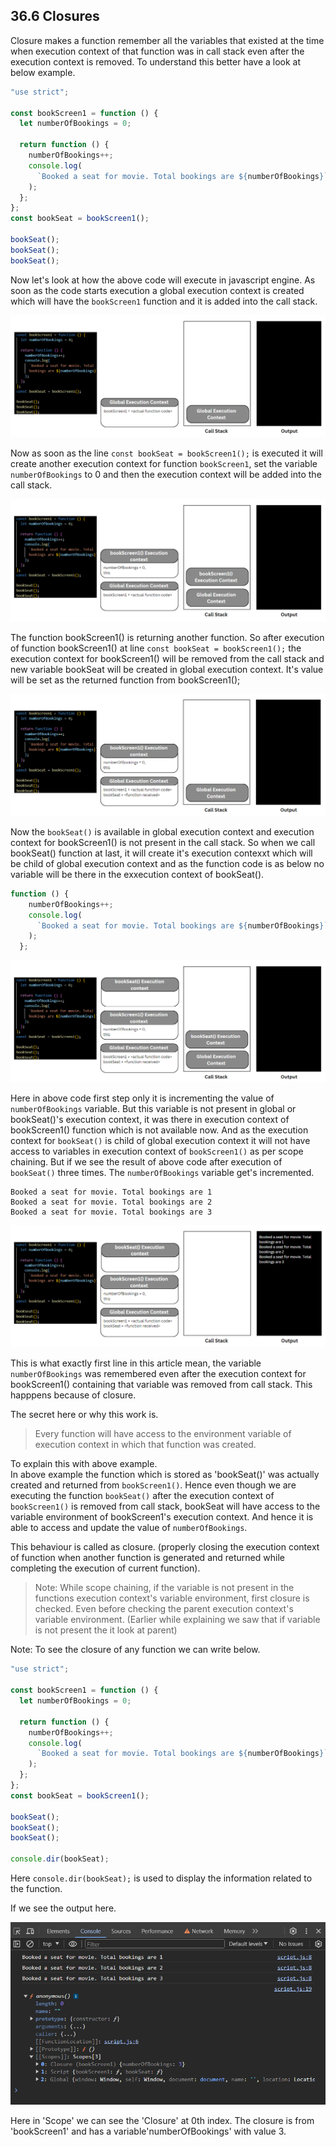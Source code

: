 ## 36.6 Closures

Closure makes a function remember all the variables that existed at the time when execution context of that function was in call stack even after the execution context is removed. To understand this better have a look at below example.

```javascript
"use strict";

const bookScreen1 = function () {
  let numberOfBookings = 0;

  return function () {
    numberOfBookings++;
    console.log(
      `Booked a seat for movie. Total bookings are ${numberOfBookings}`
    );
  };
};
const bookSeat = bookScreen1();

bookSeat();
bookSeat();
bookSeat();
```

Now let's look at how the above code will execute in javascript engine.
As soon as the code starts execution a global execution context is created which will have the `bookScreen1` function and it is added into the call stack.

![Execution flow - 1 (36-Deep dive into functions/36.6-Closures/images/Code_Execution_1.png)](https://github.com/Akhil-Selukar/Complete-JavaScript-Notes/blob/master/36-Deep%20dive%20into%20functions/36.6-Closures/images/Code_Execution_1.png)

Now as soon as the line `const bookSeat = bookScreen1();` is executed it will create another execution context for function `bookScreen1`, set the variable `numberOfBookings` to 0 and then the execution context will be added into the call stack.

![Execution flow - 2 (36-Deep dive into functions/36.6-Closures/images/Code_Execution_2.png)](https://github.com/Akhil-Selukar/Complete-JavaScript-Notes/blob/master/36-Deep%20dive%20into%20functions/36.6-Closures/images/Code_Execution_2.png)

The function bookScreen1() is returning another function. So after execution of function bookScreen1() at line `const bookSeat = bookScreen1();` the execution context for bookScreen1() will be removed from the call stack and new variable bookSeat will be created in global execution context. It's value will be set as the returned function from bookScreen1();

![Execution flow - 3 (36-Deep dive into functions/36.6-Closures/images/Code_Execution_3.png)](https://github.com/Akhil-Selukar/Complete-JavaScript-Notes/blob/master/36-Deep%20dive%20into%20functions/36.6-Closures/images/Code_Execution_3.png)

Now the `bookSeat()` is available in global execution context and execution context for bookScreen1() is not present in the call stack. So when we call bookSeat() function at last, it will create it's execution contexxt which will be child of global execution context and as the function code is as below no variable will be there in the exxecution context of bookSeat().

```javascript
function () {
    numberOfBookings++;
    console.log(
      `Booked a seat for movie. Total bookings are ${numberOfBookings}`
    );
  };
```

![Execution flow - 4 (36-Deep dive into functions/36.6-Closures/images/Code_Execution_4.png)](https://github.com/Akhil-Selukar/Complete-JavaScript-Notes/blob/master/36-Deep%20dive%20into%20functions/36.6-Closures/images/Code_Execution_4.png)

Here in above code first step only it is incrementing the value of `numberOfBookings` variable. But this variable is not present in global or bookSeat()'s execution context, it was there in execution context of bookScreen1() function which is not available now. And as the execution context for `bookSeat()` is child of global execution context it will not have access to variables in execution context of `bookScreen1()` as per scope chaining. But if we see the result of above code after execution of `bookSeat()` three times. The `numberOfBookings` variable get's incremented.

```
Booked a seat for movie. Total bookings are 1
Booked a seat for movie. Total bookings are 2
Booked a seat for movie. Total bookings are 3
```

![Execution flow - 5 (36-Deep dive into functions/36.6-Closures/images/Code_Execution_5.png)](https://github.com/Akhil-Selukar/Complete-JavaScript-Notes/blob/master/36-Deep%20dive%20into%20functions/36.6-Closures/images/Code_Execution_5.png)

This is what exactly first line in this article mean, the variable `numberOfBookings` was remembered even after the execution context for bookScreen1() containing that variable was removed from call stack. This happpens because of closure.

The secret here or why this work is.

> Every function will have access to the environment variable of execution context in which that function was created.

To explain this with above example. <br>
In above example the function which is stored as 'bookSeat()' was actually created and returned from `bookScreen1()`. Hence even though we are executing the function `bookSeat()` after the execution context of `bookScreen1()` is removed from call stack, bookSeat will have access to the variable environment of bookScreen1's execution context. And hence it is able to access and update the value of `numberOfBookings`.

This behaviour is called as closure. (properly closing the execution context of function when another function is generated and returned while completing the execution of current function).

> Note: While scope chaining, if the variable is not present in the functions execution context's variable environment, first closure is checked. Even before checking the parent execution context's variable environment. (Earlier while explaining we saw that if variable is not present the it look at parent)

Note: To see the closure of any function we can write below.

```javascript
"use strict";

const bookScreen1 = function () {
  let numberOfBookings = 0;

  return function () {
    numberOfBookings++;
    console.log(
      `Booked a seat for movie. Total bookings are ${numberOfBookings}`
    );
  };
};
const bookSeat = bookScreen1();

bookSeat();
bookSeat();
bookSeat();

console.dir(bookSeat);
```

Here `console.dir(bookSeat);` is used to display the information related to the function.

If we see the output here.

![Closure output (36-Deep dive into functions/36.6-Closures/images/Output_1.png)](https://github.com/Akhil-Selukar/Complete-JavaScript-Notes/blob/master/36-Deep%20dive%20into%20functions/36.6-Closures/images/Output_1.png)

Here in 'Scope' we can see the 'Closure' at 0th index. The closure is from 'bookScreen1' and has a variable'numberOfBookings' with value 3.
